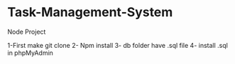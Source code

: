 # Task-Management-System
Node Project

1-First make git clone
2- Npm install
3- db folder have .sql file
4- install .sql in phpMyAdmin

